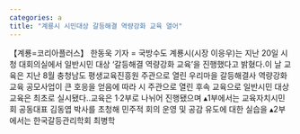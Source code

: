 ```yaml
---
categories: a
title: "계룡시 시민대상 갈등해결 역량강화 교육 열어"
---
```

【계룡=코리아플러스】 한동욱 기자 = 국방수도 계룡시(시장 이응우)는 지난 20일 시청 대회의실에서 일반시민 대상 ‘갈등해결 역량강화 교육’을 진행했다고 밝혔다.이 날 교육은 지난 8월 충청남도 평생교육진흥원 주관으로 열린 우리마을 갈등해결사 역량강화 교육 공모사업이 큰 호응을 얻음에 따라 시 주관으로 열린 후속 교육으로 일반시민 대상 교육은 최초로 실시됐다..교육은 1·2부로 나뉘어 진행됐으며 ▴1부에서는 교육자치시민회 공동대표 김동엽 박사를 초청해 민주적 회의 운영 및 공감 유도에 대한 실습을 ▴2부에서는 한국갈등관리학회 최병학